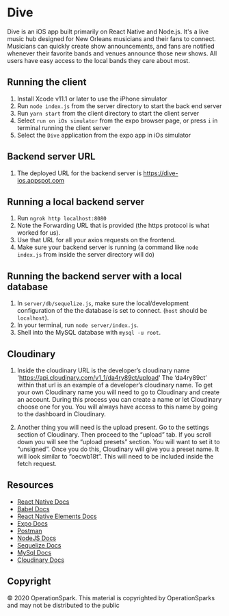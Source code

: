 # Dive
Dive is an iOS app built primarily on React Native and Node.js. It's a live music hub designed for New Orleans musicians and their fans to connect. Musicians can quickly create show announcements, and fans are notified whenever their favorite bands and venues announce those new shows. All users have easy access to the local bands they care about most.

## Running the client

1. Install Xcode v11.1 or later to use the iPhone simulator
2. Run `node index.js` from the server directory to start the back end server
3. Run `yarn start` from the client directory to start the client server
4. Select `run on iOs simulator` from the expo browser page, or press `i` in terminal running the client server
5. Select the `Dive` application from the expo app in iOs simulator

## Backend server URL
1. The deployed URL for the backend server is https://dive-ios.appspot.com

## Running a local backend server

1. Run `ngrok http localhost:8080`
2. Note the Forwarding URL that is provided (the https protocol is what worked for us).
3. Use that URL for all your axios requests on the frontend. 
4. Make sure your backend server is running (a command like `node index.js` from inside the server directory will do)

## Running the backend server with a local database

1. In `server/db/sequelize.js`, make sure the local/development configuration of the the database is set to connect. (`host` should be `localhost`).
2. In your terminal, run `node server/index.js`.
3. Shell into the MySQL database with `mysql -u root`.

## Cloudinary

1. Inside the cloudinary URL is the developer’s cloudinary name
'https://api.cloudinary.com/v1_1/da4ry89ct/upload'
The ‘da4ry89ct’ within that url is an example of a developer’s cloudinary name.   To get your own Cloudinary name you will need to go to Cloudinary and create an account.  During this process you can create a name or let Cloudinary choose one for you.  You will always have access to this name by going to the dashboard in Cloudinary.  

2. Another thing you will need is the upload present.  Go to the settings section of Cloudinary.  Then proceed to the “upload” tab.  If you scroll down you will see the “upload presets” section.  You will want to set it to “unsigned”.  Once you do this, Cloudinary will give you a preset name.  It will look similar to “oecwb18t”.  This will need to be included inside the fetch request. 


## Resources

* [React Native Docs](https://facebook.github.io/react-native/)
* [Babel Docs](https://babeljs.io/docs/setup/)
* [React Native Elements Docs](https://react-native-elements.github.io/react-native-elements/)
* [Expo Docs](https://docs.expo.io/versions/latest/)
* [Postman](https://www.getpostman.com/)
* [NodeJS Docs](https://nodejs.org/)
* [Sequelize Docs](https://sequelize.org/v5/)
* [MySql Docs](https://dev.mysql.com/doc/)
* [Cloudinary Docs](https://cloudinary.com/documentation/image_video_and_file_upload)


## Copyright

&copy; 2020 OperationSpark.  This material is copyrighted by OperationSparks and may not be distributed to the public
